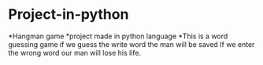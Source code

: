 # Project-in-python
*Hangman game 
*project made in python language 
*This is a word guessing game if we guess the write word the man will be saved If we enter the wrong word our man will lose his life. 
